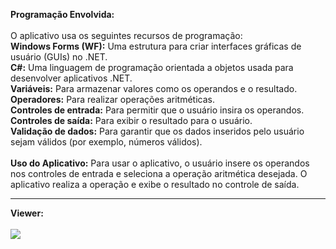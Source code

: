 <b>Programação Envolvida:</b><br><br>
O aplicativo usa os seguintes recursos de programação:<br>
<b>Windows Forms (WF):</b> Uma estrutura para criar interfaces gráficas de usuário (GUIs) no .NET.<br>
<b>C#:</b> Uma linguagem de programação orientada a objetos usada para desenvolver aplicativos .NET.<br>
<b>Variáveis:</b> Para armazenar valores como os operandos e o resultado.<br>
<b>Operadores:</b>  Para realizar operações aritméticas.<br>
<b>Controles de entrada:</b> Para permitir que o usuário insira os operandos.<br>
<b>Controles de saída:</b> Para exibir o resultado para o usuário.<br>
<b>Validação de dados:</b> Para garantir que os dados inseridos pelo usuário sejam válidos (por exemplo, números válidos).<br><br>
<b>Uso do Aplicativo:</b> Para usar o aplicativo, o usuário insere os operandos nos controles de entrada e seleciona a operação aritmética desejada. O aplicativo realiza a operação e exibe o resultado no controle de saída.<hr>

<b>Viewer:</b><br><br>
<img src="https://lh3.googleusercontent.com/pw/AP1GczMXKEIm7G70zc72xYOGNTdAgMWpB4-OxIBD4rzNpeFy7v7EDaXlxbsYxgChqvp1NZxKOaPFxpnzsUC4S0k0bRn3YUIzjUZXNLad_yiFOiwS41nd1eueTR5tdeTqkWX97lUJSyUV3DiA1J75wknP6Ikm_xnqN_QoQhQDh3vnDIwXZusP4s6tGM-LCD8vfTs0PKs8SG7Yj3xW9JdvPXaeLMCPryiZCCNGSnZSVhzENiX0OLIKcWHfXSCg15DqF71X0QmQ7epUATp7vDe0iyHccXSMfiN3y44H-J9fvO7o52allTW3mf0LGh3xTkXPIybs1cJGMdwLZkARWcoYA-Tsg5oqeAc_XnlrAsk5aVqPiBzHurR5JBLvMAIu0hSyDZyt3EWtkOya5fCxaUqHfPh6kLdaKe-3fsejfP9s-0opA61AXD6pUr6hBQbI6N0shFGT-MYTaqC-U0VUULQJcVW1MoEgJkTM3m0-XDiWoqM3dHZajHKJ5yo_YpUt06Z9sT3JExVYNMOcFeR8c003maddmF_cShS5veJqI1YdILyQOzd0vwfOyOcPY4K7-NuzvsNYmMJ1aCkd8VhBItQAaaiCnDbtyB4UpAQF2SJt1kXsRZ4iOEr81GRZSr4hzr7hoGfmihV-jUCduGJmWR22n9ENiwYiGkPS5UAKI9ufIFBTw81lVylL28RNc4yX0nVgvluUCiyE9lQ6UIU6PwYZ2PkScLSCUmqHwltUgj4oIBJWCqykWKSLPXkFsQd0hGQep683bWZk_KSOF2JFTXLurDJGvCXRuBQXa86Bjk-WFurA3N4obEfuVf3BgXXNQlrz168IyAAu5f4v7-lboDJuHdJIESmgcc7P3sN2GqqsJ2TsGTNkIfzHw2dOHHcIoB3oXYRAhHnB9okULc7VX0vM12I5EBJ7FvNVl_IkiwNWuoBiGYj5Oedg-EVodB1iC-Em=w895-h713-s-no-gm?authuser=1"><br><br>
